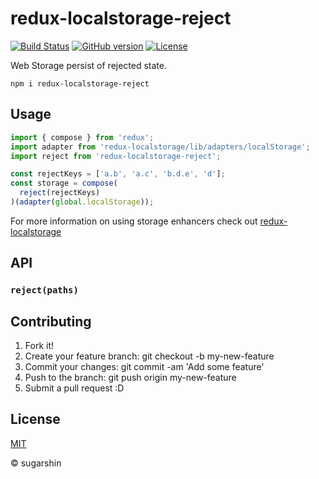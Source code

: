 # redux-localstorage-reject

[![Build Status][travis-image]][travis-url]
[![GitHub version][github-ver-image]][github-ver-url]
[![License][license-image]][license-url]

Web Storage persist of rejected state.

```
npm i redux-localstorage-reject
```

## Usage

```js
import { compose } from 'redux';
import adapter from 'redux-localstorage/lib/adapters/localStorage';
import reject from 'redux-localstorage-reject';

const rejectKeys = ['a.b', 'a.c', 'b.d.e', 'd'];
const storage = compose(
  reject(rejectKeys)
)(adapter(global.localStorage));
```

For more information on using storage enhancers check out [redux-localstorage](https://github.com/elgerlambert/redux-localstorage/tree/1.0-breaking-changes)

## API

### `reject(paths)`

## Contributing

1. Fork it!
2. Create your feature branch: git checkout -b my-new-feature
3. Commit your changes: git commit -am 'Add some feature'
4. Push to the branch: git push origin my-new-feature
5. Submit a pull request :D

## License

[MIT][license-url]

© sugarshin

[npm-image]: http://img.shields.io/npm/v/redux-localstorage-reject.svg
[npm-url]: https://www.npmjs.org/package/redux-localstorage-reject
[travis-image]: http://img.shields.io/travis/sugarshin/redux-localstorage-reject/master.svg?branch=master
[travis-url]: https://travis-ci.org/sugarshin/redux-localstorage-reject
[github-ver-image]: https://badge.fury.io/gh/sugarshin%2Fredux-localstorage-reject.svg
[github-ver-url]: http://badge.fury.io/gh/sugarshin%2Fredux-localstorage-reject
[license-image]: http://img.shields.io/:license-mit-blue.svg
[license-url]: http://sugarshin.mit-license.org/
[downloads-image]: http://img.shields.io/npm/dm/redux-localstorage-reject.svg
[dependencies-image]: http://img.shields.io/david/sugarshin/redux-localstorage-reject.svg
